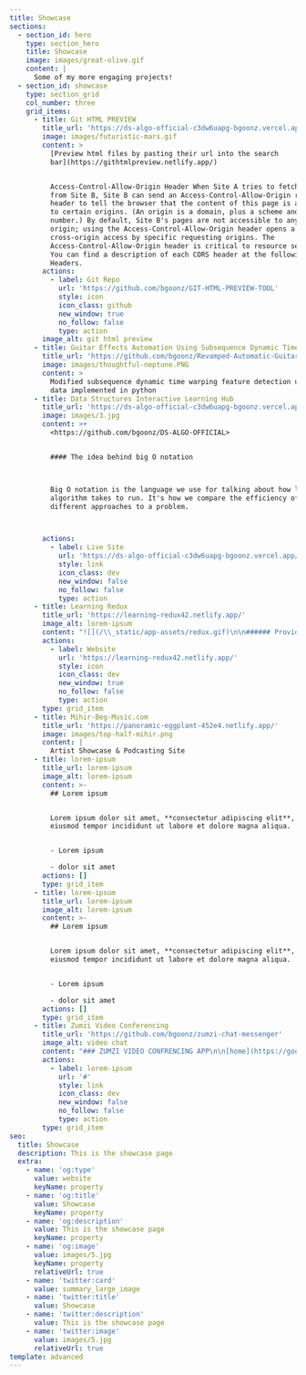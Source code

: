 ```yaml
---
title: Showcase
sections:
  - section_id: hero
    type: section_hero
    title: Showcase
    image: images/great-olive.gif
    content: |
      Some of my more engaging projects!
  - section_id: showcase
    type: section_grid
    col_number: three
    grid_items:
      - title: Git HTML PREVIEW
        title_url: 'https://ds-algo-official-c3dw6uapg-bgoonz.vercel.app/'
        image: images/futuristic-mars.gif
        content: >
          [Preview html files by pasting their url into the search
          bar](https://githtmlpreview.netlify.app/)


          Access-Control-Allow-Origin Header When Site A tries to fetch content
          from Site B, Site B can send an Access-Control-Allow-Origin response
          header to tell the browser that the content of this page is accessible
          to certain origins. (An origin is a domain, plus a scheme and port
          number.) By default, Site B's pages are not accessible to any other
          origin; using the Access-Control-Allow-Origin header opens a door for
          cross-origin access by specific requesting origins. The
          Access-Control-Allow-Origin header is critical to resource security.
          You can find a description of each CORS header at the following: CORS
          Headers.
        actions:
          - label: Git Repo
            url: 'https://github.com/bgoonz/GIT-HTML-PREVIEW-TOOL'
            style: icon
            icon_class: github
            new_window: true
            no_follow: false
            type: action
        image_alt: git html preview
      - title: Guitar Effects Automation Using Subsequence Dynamic Time Warping
        title_url: 'https://github.com/bgoonz/Revamped-Automatic-Guitar-Effect-Triggering'
        image: images/thoughtful-neptune.PNG
        content: >
          Modified subsequence dynamic time warping feature detection using pure
          data implemented in python
      - title: Data Structures Interactive Learning Hub
        title_url: 'https://ds-algo-official-c3dw6uapg-bgoonz.vercel.app/'
        image: images/3.jpg
        content: >+
          <https://github.com/bgoonz/DS-ALGO-OFFICIAL>


          #### The idea behind big O notation



          Big O notation is the language we use for talking about how long an
          algorithm takes to run. It's how we compare the efficiency of
          different approaches to a problem.



        actions:
          - label: Live Site
            url: 'https://ds-algo-official-c3dw6uapg-bgoonz.vercel.app/'
            style: link
            icon_class: dev
            new_window: false
            no_follow: false
            type: action
      - title: Learning Redux
        title_url: 'https://learning-redux42.netlify.app/'
        image_alt: lorem-ipsum
        content: "![](/\\_static/app-assets/redux.gif)\n\n###### Provider&#xA;&#xA;React Redux includes a\_\\<Provider />\_component, which makes the Redux store available to the rest of your app:\n\n###### Hooks\n\nReact Redux provides a pair of custom React hooks that allow your React components to interact with the Redux store.\n\nuseSelector\_reads a value from the store state and subscribes to updates, while\_useDispatch\_returns the store's\_dispatch\_method to let you dispatch actions.\n\n##\n"
        actions:
          - label: Website
            url: 'https://learning-redux42.netlify.app/'
            style: icon
            icon_class: dev
            new_window: true
            no_follow: false
            type: action
        type: grid_item
      - title: Mihir-Beg-Music.com
        title_url: 'https://panoramic-eggplant-452e4.netlify.app/'
        image: images/top-half-mihir.png
        content: |
          Artist Showcase & Podcasting Site
      - title: lorem-ipsum
        title_url: lorem-ipsum
        image_alt: lorem-ipsum
        content: >-
          ## Lorem ipsum


          Lorem ipsum dolor sit amet, **consectetur adipiscing elit**, sed do
          eiusmod tempor incididunt ut labore et dolore magna aliqua.


          - Lorem ipsum

          - dolor sit amet
        actions: []
        type: grid_item
      - title: lorem-ipsum
        title_url: lorem-ipsum
        image_alt: lorem-ipsum
        content: >-
          ## Lorem ipsum


          Lorem ipsum dolor sit amet, **consectetur adipiscing elit**, sed do
          eiusmod tempor incididunt ut labore et dolore magna aliqua.


          - Lorem ipsum

          - dolor sit amet
        actions: []
        type: grid_item
      - title: Zumzi Video Conferencing
        title_url: 'https://github.com/bgoonz/zumzi-chat-messenger'
        image_alt: video chat
        content: "### ZUMZI VIDEO CONFRENCING APP\n\n[home](https://goofy-perlman-0f61df.netlify.app/)\n\n![](/\\_static/app-assets/zumzi-video-chat.png)\n\n\n\n## Features:&#xA;&#xA;\n\n*   Group Voice and Video Call with unlimited members\n\n*   Live Streaming\n\n*   Screen Sharing\n\n*   Fine control over all video & audio parameters and user permissions\n\n*   Supports video streaming at various resolutions: Standard, HD, FHD and 4K\n\n*   Group Chat\n\n*   One-to-One chat\n\n*   Invite Participants\n\nThere are two sub-folders:\n\n*   **backend**\_contains the source code for hosting the backend APIs for the app\n\n*   **web**\_contains the source code for the app which you can directly integrate into your website.\n"
        actions:
          - label: lorem-ipsum
            url: '#'
            style: link
            icon_class: dev
            new_window: false
            no_follow: false
            type: action
        type: grid_item
seo:
  title: Showcase
  description: This is the showcase page
  extra:
    - name: 'og:type'
      value: website
      keyName: property
    - name: 'og:title'
      value: Showcase
      keyName: property
    - name: 'og:description'
      value: This is the showcase page
      keyName: property
    - name: 'og:image'
      value: images/5.jpg
      keyName: property
      relativeUrl: true
    - name: 'twitter:card'
      value: summary_large_image
    - name: 'twitter:title'
      value: Showcase
    - name: 'twitter:description'
      value: This is the showcase page
    - name: 'twitter:image'
      value: images/5.jpg
      relativeUrl: true
template: advanced
---
```

